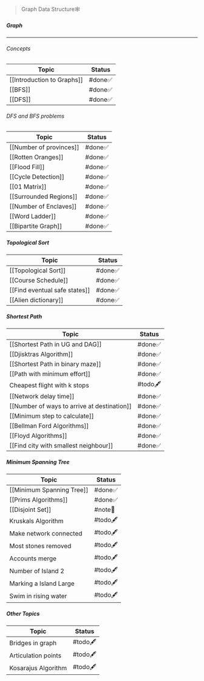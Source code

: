 > Graph Data Structure🕸️
##### Graph
---
###### Concepts
| Topic                      | Status |
| -------------------------- | ------ |
| [[Introduction to Graphs]] | #done✅ |
| [[BFS]]                    | #done✅ |
| [[DFS]]                    | #done✅ |
###### DFS and BFS problems
| Topic                   | Status  |
| ----------------------- | ------- |
| [[Number of provinces]] | #done✅  |
| [[Rotten Oranges]]      | #done✅  |
| [[Flood Fill]]          | #done✅  |
| [[Cycle Detection]]     | #done✅  |
| [[01 Matrix]]           | #done✅  |
| [[Surrounded Regions]]  | #done✅  |
| [[Number of Enclaves]]  | #done✅  |
| [[Word Ladder]]         | #done✅  |
| [[Bipartite Graph]]     | #done✅  |
##### Topological Sort
| Topic                         | Status  |
| ----------------------------- | ------- |
| [[Topological Sort]]          | #done✅  |
| [[Course Schedule]]           | #done✅  |
| [[Find eventual safe states]] | #done✅  |
| [[Alien dictionary]]          | #done✅  |
##### Shortest Path
| Topic                                       | Status   |
| ------------------------------------------- | -------- |
| [[Shortest Path in UG and DAG]]             | #done✅   |
| [[Djisktras Algorithm]]                     | #done✅   |
| [[Shortest Path in binary maze]]            | #done✅   |
| [[Path with minimum effort]]                | #done✅   |
| Cheapest flight with k stops                | #todo🖋️ |
| [[Network delay time]]                      | #done✅   |
| [[Number of ways to arrive at destination]] | #done✅   |
| [[Minimum step to calculate]]               | #done✅   |
| [[Bellman Ford Algorithms]]                 | #done✅   |
| [[Floyd Algorithms]]                        | #done✅   |
| [[Find city with smallest neighbour]]       | #done✅   |
##### Minimum Spanning Tree
| Topic                     | Status   |
| ------------------------- | -------- |
| [[Minimum Spanning Tree]] | #done✅   |
| [[Prims Algorithms]]      | #done✅   |
| [[Disjoint Set]]          | #note📃  |
| Kruskals Algorithm        | #todo🖋️ |
| Make network connected    | #todo🖋️ |
| Most stones removed       | #todo🖋️ |
| Accounts merge            | #todo🖋️ |
| Number of Island 2        | #todo🖋️ |
| Marking a Island Large    | #todo🖋️ |
| Swim in rising water      | #todo🖋️ |
##### Other Topics
| Topic               | Status    |
| ------------------- | --------- |
| Bridges in graph    | #todo🖋️  |
| Articulation points | #todo🖋️  |
| Kosarajus Algorithm | #todo🖋️  |
